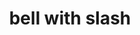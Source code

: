 ---
layout: smileys&emotion
title: bell with slash
emoji: bell_with_slash
permalink: 🔕.html
image: assets/img/3moji/bell_with_slash.png
---